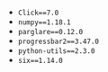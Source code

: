 * `Click==7.0`
* `numpy==1.18.1`
* `parglare==0.12.0`
* `progressbar2==3.47.0`
* `python-utils==2.3.0`
* `six==1.14.0`
